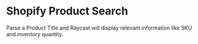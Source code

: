 # Shopify Product Search

Parse a Product Title and Raycast will display relevant information like SKU and inventory quantity.
